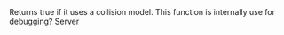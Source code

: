 <function name="IsCollisionModelUsed" parent="IPhysicsEnvironment" type="classfunc">
	<description>
		Returns true if it uses a collision model.
		<validate>
			This function is internally use for debugging?
		</validate>
	</description>
	<realm>Server</realm>
	<args>
		<arg name="collide" type="CPhysCollide"></arg>
	</args>
	<rets>
		<ret name="" type="boolean"></ret>
	</rets>
</function>